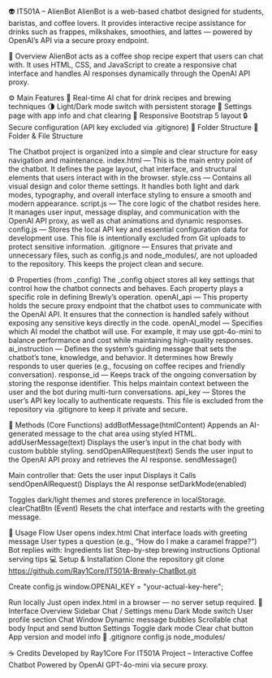 👽 IT501A – AlienBot 
AlienBot is a web-based chatbot designed for students, baristas, and coffee lovers.
It provides interactive recipe assistance for drinks such as frappes, milkshakes, smoothies, and lattes — powered by OpenAI’s API via a secure proxy endpoint.

🧠 Overview
AlienBot acts as a coffee shop recipe expert that users can chat with.
It uses HTML, CSS, and JavaScript to create a responsive chat interface and handles AI responses dynamically through the OpenAI API proxy.

⚙️ Main Features
💬 Real-time AI chat for drink recipes and brewing techniques
🌗 Light/Dark mode switch with persistent storage
🧾 Settings page with app info and chat clearing
📱 Responsive Bootstrap 5 layout
🔒 Secure configuration (API key excluded via .gitignore)
🧩 Folder Structure
🧩 Folder & File Structure

The Chatbot project is organized into a simple and clear structure for easy navigation and maintenance.
index.html — This is the main entry point of the chatbot. It defines the page layout, chat interface, and structural elements that users interact with in the browser.
style.css — Contains all visual design and color theme settings. It handles both light and dark modes, typography, and overall interface styling to ensure a smooth and modern appearance.
script.js — The core logic of the chatbot resides here. It manages user input, message display, and communication with the OpenAI API proxy, as well as chat animations and dynamic responses.
config.js — Stores the local API key and essential configuration data for development use. This file is intentionally excluded from Git uploads to protect sensitive information.
.gitignore — Ensures that private and unnecessary files, such as config.js and node_modules/, are not uploaded to the repository. This keeps the project clean and secure.

⚙️ Properties (from _config)
The _config object stores all key settings that control how the chatbot connects and behaves. Each property plays a specific role in defining Brewly’s operation.
openAI_api — This property holds the secure proxy endpoint that the chatbot uses to communicate with the OpenAI API. It ensures that the connection is handled safely without exposing any sensitive keys directly in the code.
openAI_model — Specifies which AI model the chatbot will use. For example, it may use gpt-4o-mini to balance performance and cost while maintaining high-quality responses.
ai_instruction — Defines the system’s guiding message that sets the chatbot’s tone, knowledge, and behavior. It determines how Brewly responds to user queries (e.g., focusing on coffee recipes and friendly conversation).
response_id — Keeps track of the ongoing conversation by storing the response identifier. This helps maintain context between the user and the bot during multi-turn conversations.
api_key — Stores the user’s API key locally to authenticate requests. This file is excluded from the repository via .gitignore to keep it private and secure.

🧠 Methods (Core Functions)
addBotMessage(htmlContent)
Appends an AI-generated message to the chat area using styled HTML.
addUserMessage(text)
Displays the user’s input in the chat body with custom bubble styling.
sendOpenAIRequest(text)
Sends the user input to the OpenAI API proxy and retrieves the AI response.
sendMessage()

Main controller that:
Gets the user input
Displays it
Calls sendOpenAIRequest()
Displays the AI response
setDarkMode(enabled)

Toggles dark/light themes and stores preference in localStorage.
clearChatBtn (Event)
Resets the chat interface and restarts with the greeting message.

🧩 Usage Flow
User opens index.html
Chat interface loads with greeting message
User types a question (e.g., “How do I make a caramel frappe?”)
Bot replies with:
Ingredients list
Step-by-step brewing instructions
Optional serving tips
💻 Setup & Installation
Clone the repository
git clone https://github.com/Ray1Core/IT501A-Brewly-ChatBot.git

Create config.js
window.OPENAI_KEY = "your-actual-key-here";

Run locally
Just open index.html in a browser — no server setup required.
🎨 Interface Overview
Sidebar
Chat / Settings menu
Dark Mode switch
User profile section
Chat Window
Dynamic message bubbles
Scrollable chat body
Input and send button
Settings
Toggle dark mode
Clear chat button
App version and model info
🧾 .gitignore
config.js
node_modules/

☕ Credits
Developed by Ray1Core
For IT501A Project – Interactive Coffee Chatbot
Powered by OpenAI GPT-4o-mini via secure proxy.
